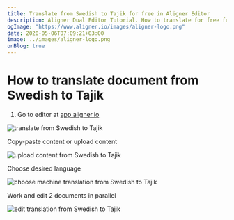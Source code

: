 ```yaml
---
title: Translate from Swedish to Tajik for free in Aligner Editor
description: Aligner Dual Editor Tutorial. How to translate for free from Swedish to Tajik. Aligner is multilingual document management platform. 
ogImage: "https://www.aligner.io/images/aligner-logo.png"
date: 2020-05-06T07:09:21+03:00
image: ../images/aligner-logo.png
onBlog: true
---
```


# How to translate document from Swedish to Tajik

1. Go to editor at [app.aligner.io](https://app.aligner.io "Aligner App web page")

![translate from Swedish to Tajik](../aligner-blank-editor.png "translate from Swedish to Tajik")

Copy-paste content or upload content

![upload content from Swedish to Tajik](../aligner-uploaded-document.png "upload content from Swedish to Tajik")

Choose desired language

![choose machine translation from Swedish to Tajik](../aligner-language-dropdown.png "choose machine translation from Swedish to Tajik")

Work and edit 2 documents in parallel

![edit translation from Swedish to Tajik](../aligner-double-sitded-editor.png "edit translation from Swedish to Tajik")

